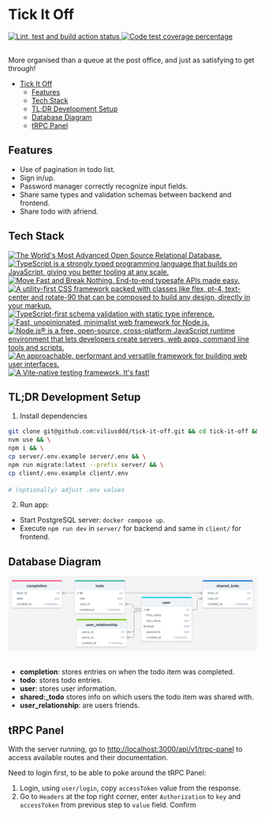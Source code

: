 # Tick It Off

<div align="left">
  <a href="https://github.com/viliusddd/tick-it-off/actions/workflows/deploy.yaml">
    <img
      title="Lint, test and build action status"
      src="https://github.com/viliusddd/tick-it-off/actions/workflows/deploy.yaml/badge.svg"
    >
  </a>
  <a href="https://codecov.io/gh/viliusddd/tick-it-off" >
    <img
      title="Code test coverage percentage"
      src="https://codecov.io/gh/viliusddd/tick-it-off/graph/badge.svg?token=6Flp5F3ty0"
    >
  </a>
</div><br>

More organised than a queue at the post office, and just as satisfying to get through!

- [Tick It Off](#tick-it-off)
  - [Features](#features)
  - [Tech Stack](#tech-stack)
  - [TL;DR Development Setup](#tldr-development-setup)
  - [Database Diagram](#database-diagram)
  - [tRPC Panel](#trpc-panel)

## Features

- Use of pagination in todo list.
- Sign in/up.
- Password manager correctly recognize input fields.
- Share same types and validation schemas between backend and frontend.
- Share todo with afriend.

## Tech Stack

<a href="https://postgresql.org">
  <img
    title="The World's Most Advanced Open Source Relational Database."
    src="https://shields.io/badge/PostgreSQL-4169e1.svg?logo=postgresql&logoColor=white"
  >
</a>
<a href="https://typescriptlang.org">
  <img
    title="TypeScript is a strongly typed programming language that builds on JavaScript, giving you better tooling at any scale."
    src="https://shields.io/badge/TypeScript-007ACC.svg?logo=typescript&logoColor=white"
    >
</a>
<a href="https://trpc.io">
  <img
    title="Move Fast and Break Nothing. End-to-end typesafe APIs made easy."
    src="https://shields.io/badge/tRPC-2596BE.svg?logo=trpc&logoColor=white"
  >
</a>
<a href="https://tailwindcss.com">
  <img
    title="A utility-first CSS framework packed with classes like flex, pt-4, text-center and rotate-90 that can be composed to build any design, directly in your markup."
    src="https://img.shields.io/badge/tailwindcss-0F172A?&logo=tailwindcss"
  >
</a>
<a href="https://zod.dev">
  <img
    title="TypeScript-first schema validation with static type inference."
    src="https://shields.io/badge/Zod-000000.svg?logo=Zod&logoColor=3068B7"
  >
</a>
<a href="https://expressjs.com">
  <img
    title="Fast, unopinionated, minimalist web framework for Node.js."
    src="https://shields.io/badge/Express.js-000000.svg?logo=express&logoColor=white"
  >
</a>
<a href="https://nodejs.org">
  <img
    title="Node.js® is a free, open-source, cross-platform JavaScript runtime environment that lets developers create servers, web apps, command line tools and scripts."
    src="https://shields.io/badge/Node.js-0D121C.svg?logo=node.js&logoColor=5FA04E"
  >
</a>
<a href="https://vuejs.org">
  <img
    title="An approachable, performant and versatile framework for building web user interfaces."
    src="https://shields.io/badge/Vue.js-35495E.svg?logo=vuedotjs&logoColor=4FC08D"
  >
</a>
<a href="https://vitest.dev">
  <img
    title="A Vite-native testing framework. It's fast!"
    src="https://shields.io/badge/Vitest-6E9F18.svg?logo=vitest&logoColor=FCC72B"
  >
</a>

## TL;DR Development Setup

1. Install dependencies

```sh
git clone git@github.com:viliusddd/tick-it-off.git && cd tick-it-off && \
nvm use && \
npm i && \
cp server/.env.example server/.env && \
npm run migrate:latest --prefix server/ && \
cp client/.env.example client/.env

# (optionally) adjust .env values
```

2. Run app:

- Start PostgreSQL server: `docker compose up`.
- Execute `npm run dev` in `server/` for backend and same in `client/` for frontend.

## Database Diagram

<div>
  <a href="https://drawsql.app/teams/my-team-2119/diagrams/tickitoff2/embed">
  <img
    title="tick-it-off postgreSQL diagram."
    src="./assets/tick-it-off-sql-diagram.png">
  </a>
</div>

<br>

- **completion**: stores entries on when the todo item was completed.
- **todo**: stores todo entries.
- **user**: stores user information.
- **shared:_todo** stores info on which users the todo item was shared with.
- **user_relationship**: are users friends.

## tRPC Panel

With the server running, go to <http://localhost:3000/api/v1/trpc-panel> to access available routes and their documentation.

Need to login first, to be able to poke around the tRPC Panel:

1. Login, using `user/login`, copy `accessToken` value from the response.
2. Go to `Headers` at the top right corner, enter `Authorization` to `key` and `accessToken` from previous step to `value` field. Confirm
